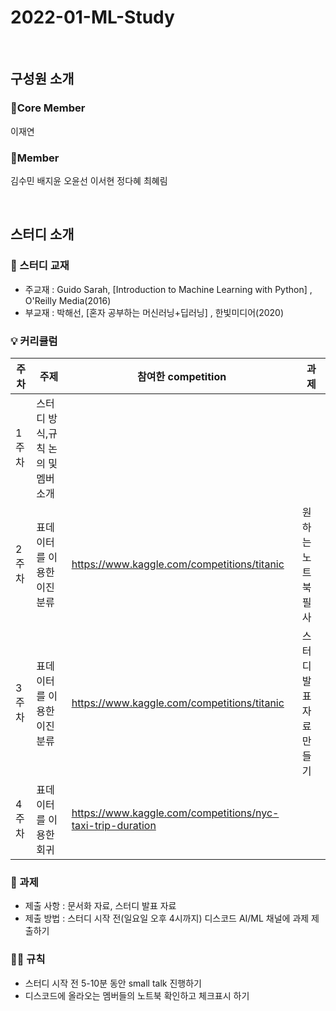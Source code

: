 # 2022-01-ML-Study

<br/>

## 구성원 소개

### 🏃Core Member
이재연

### 🤼Member
김수민 배지윤 오윤선 이서현 정다혜 최혜림

<br/>

## 스터디 소개

### 📘 스터디 교재
- 주교재 : Guido Sarah, [Introduction to Machine Learning with Python] , O'Reilly Media(2016)
- 부교재 : 박해선, [혼자 공부하는 머신러닝+딥러닝] , 한빛미디어(2020)

### 💡 커리큘럼
|주차|주제|참여한 competition|과제|
|---|---|---|---|
|1주차|스터디 방식,규칙 논의 및 멤버 소개|||
|2주차|표데이터를 이용한 이진분류|https://www.kaggle.com/competitions/titanic|원하는 노트북 필사|
|3주차|표데이터를 이용한 이진분류|https://www.kaggle.com/competitions/titanic|스터디 발표 자료 만들기|
|4주차|표데이터를 이용한 회귀|https://www.kaggle.com/competitions/nyc-taxi-trip-duration||

### 📝 과제
- 제출 사항 : 문서화 자료, 스터디 발표 자료 
- 제출 방법 : 스터디 시작 전(일요일 오후 4시까지) 디스코드 AI/ML 채널에 과제 제출하기

### 🤝🏻 규칙
- 스터디 시작 전 5-10분 동안 small talk 진행하기 
- 디스코드에 올라오는 멤버들의 노트북 확인하고 체크표시 하기
